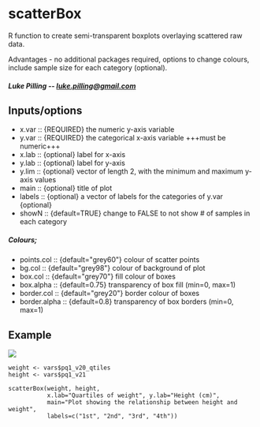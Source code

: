 scatterBox
==========

R function to create semi-transparent boxplots overlaying scattered raw data. 

Advantages - no additional packages required, options to change colours, include sample size for each category (optional).

##### Luke Pilling -- luke.pilling@gmail.com

## Inputs/options
* x.var   ::  {REQUIRED} the numeric y-axis variable
* y.var   ::  {REQUIRED} the categorical x-axis variable +++must be numeric+++
* x.lab   ::  {optional} label for x-axis
* y.lab   ::  {optional} label for y-axis
* y.lim   ::  {optional} vector of length 2, with the minimum and maximum y-axis values
* main    ::  {optional} title of plot
* labels  ::  {optional} a vector of labels for the categories of y.var {optional}
* showN   ::  {default=TRUE} change to FALSE to not show # of samples in each category


##### Colours;
* points.col    ::  {default="grey60"} colour of scatter points
* bg.col        ::  {default="grey98"} colour of background of plot
* box.col       ::  {default="grey70"} fill colour of boxes
* box.alpha     ::  {default=0.75}     transparency of box fill (min=0, max=1)
* border.col    ::  {default="grey20"} border colour of boxes
* border.alpha  ::  {default=0.8}      transparency of box borders (min=0, max=1)

## Example
![](http://s8.postimg.org/c7e98afk5/boxes.png)

```
weight <- vars$pq1_v20_qtiles
height <- vars$pq1_v21

scatterBox(weight, height, 
           x.lab="Quartiles of weight", y.lab="Height (cm)",
           main="Plot showing the relationship between height and weight",
           labels=c("1st", "2nd", "3rd", "4th"))
```
